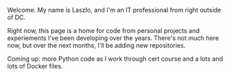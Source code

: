 Welcome. My name is Laszlo, and I'm an IT professional from right outside of DC.

Right now, this page is a home for code from personal projects and experiements I've been developing over the years. There's not much here now, but over the next months, I'll be adding new repositories. 

Coming up: more Python code as I work through cert course and a lots and lots of Docker files. 

<!--
**LaszloTaba/LaszloTaba** is a ✨ _special_ ✨ repository because its `README.md` (this file) appears on your GitHub profile.

Here are some ideas to get you started:

- 🔭 I’m currently working on ...
- 🌱 I’m currently learning ...
- 👯 I’m looking to collaborate on ...
- 🤔 I’m looking for help with ...
- 💬 Ask me about ...
- 📫 How to reach me: ...
- 😄 Pronouns: ...
- ⚡ Fun fact: ...
-->
